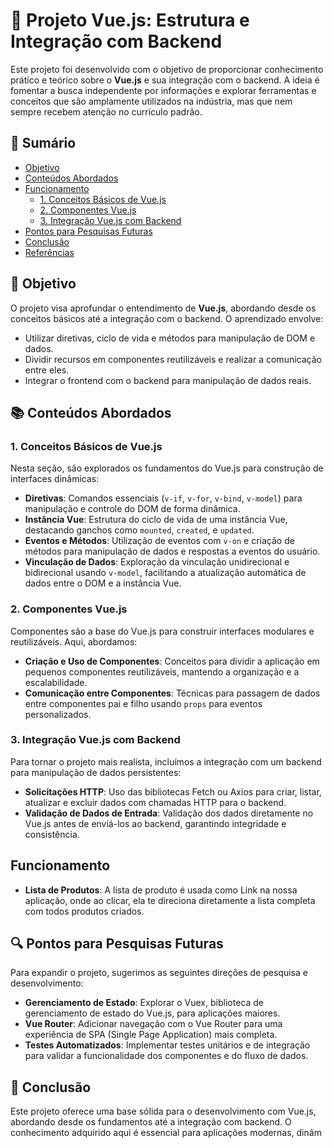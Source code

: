 # 📘 Projeto Vue.js: Estrutura e Integração com Backend

Este projeto foi desenvolvido com o objetivo de proporcionar conhecimento prático e teórico sobre o **Vue.js** e sua integração com o backend. A ideia é fomentar a busca independente por informações e explorar ferramentas e conceitos que são amplamente utilizados na indústria, mas que nem sempre recebem atenção no currículo padrão.

## 📝 Sumário

- [Objetivo](#objetivo)
- [Conteúdos Abordados](#conteúdos-abordados)
- [Funcionamento](#-Funcionamento)
  - [1. Conceitos Básicos de Vue.js](#1-conceitos-básicos-de-vuejs)
  - [2. Componentes Vue.js](#2-componentes-vuejs)
  - [3. Integração Vue.js com Backend](#3-integração-vuejs-com-backend)
- [Pontos para Pesquisas Futuras](#pontos-para-pesquisas-futuras)
- [Conclusão](#conclusão)
- [Referências](#referências)

## 🎯 Objetivo

O projeto visa aprofundar o entendimento de **Vue.js**, abordando desde os conceitos básicos até a integração com o backend. O aprendizado envolve:
- Utilizar diretivas, ciclo de vida e métodos para manipulação de DOM e dados.
- Dividir recursos em componentes reutilizáveis e realizar a comunicação entre eles.
- Integrar o frontend com o backend para manipulação de dados reais.

## 📚 Conteúdos Abordados

### 1. Conceitos Básicos de Vue.js

Nesta seção, são explorados os fundamentos do Vue.js para construção de interfaces dinâmicas:

- **Diretivas**: Comandos essenciais (`v-if`, `v-for`, `v-bind`, `v-model`) para manipulação e controle do DOM de forma dinâmica.
- **Instância Vue**: Estrutura do ciclo de vida de uma instância Vue, destacando ganchos como `mounted`, `created`, e `updated`.
- **Eventos e Métodos**: Utilização de eventos com `v-on` e criação de métodos para manipulação de dados e respostas a eventos do usuário.
- **Vinculação de Dados**: Exploração da vinculação unidirecional e bidirecional usando `v-model`, facilitando a atualização automática de dados entre o DOM e a instância Vue.

### 2. Componentes Vue.js

Componentes são a base do Vue.js para construir interfaces modulares e reutilizáveis. Aqui, abordamos:

- **Criação e Uso de Componentes**: Conceitos para dividir a aplicação em pequenos componentes reutilizáveis, mantendo a organização e a escalabilidade.
- **Comunicação entre Componentes**: Técnicas para passagem de dados entre componentes pai e filho usando `props` para eventos personalizados.

### 3. Integração Vue.js com Backend

Para tornar o projeto mais realista, incluímos a integração com um backend para manipulação de dados persistentes:

- **Solicitações HTTP**: Uso das bibliotecas Fetch ou Axios para criar, listar, atualizar e excluir dados com chamadas HTTP para o backend.
- **Validação de Dados de Entrada**: Validação dos dados diretamente no Vue.js antes de enviá-los ao backend, garantindo integridade e consistência.

## Funcionamento
- **Lista de Produtos**: A lista de produto é usada como Link na nossa aplicação, onde ao clicar, ela te direciona diretamente a lista completa com todos produtos criados.

## 🔍 Pontos para Pesquisas Futuras

Para expandir o projeto, sugerimos as seguintes direções de pesquisa e desenvolvimento:

- **Gerenciamento de Estado**: Explorar o Vuex, biblioteca de gerenciamento de estado do Vue.js, para aplicações maiores.
- **Vue Router**: Adicionar navegação com o Vue Router para uma experiência de SPA (Single Page Application) mais completa.
- **Testes Automatizados**: Implementar testes unitários e de integração para validar a funcionalidade dos componentes e do fluxo de dados.

## 🏁 Conclusão

Este projeto oferece uma base sólida para o desenvolvimento com Vue.js, abordando desde os fundamentos até a integração com backend. O conhecimento adquirido aqui é essencial para aplicações modernas, dinâm
